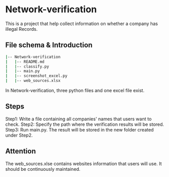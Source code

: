 # Network-verification
This is a project that help collect information on whether a company has illegal Records.
## File schema & Introduction
```bash
|-- Network-verification
|   |-- README.md
|   |-- classify.py
|   |-- main.py
|   |-- screenshot_excel.py
|   |-- web_sources.xlsx
```
In Network-verification, three python files and one excel file exist. 
## Steps
Step1: Write a file containing all companies' names that users want to check.
Step2: Specify the path where the verification results will be stored.
Step3: Run main.py. 
The result will be stored in the new folder created under Step2.
## Attention
The web_sources.xlse contains websites information that users will use. It should be continuously maintained.
